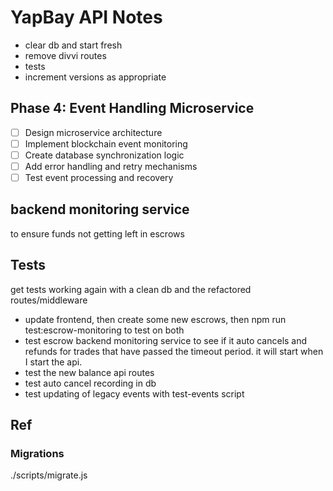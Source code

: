 # YapBay API Notes

- clear db and start fresh
- remove divvi routes
- tests
- increment versions as appropriate

## Phase 4: Event Handling Microservice

- [ ] Design microservice architecture
- [ ] Implement blockchain event monitoring
- [ ] Create database synchronization logic
- [ ] Add error handling and retry mechanisms
- [ ] Test event processing and recovery

## backend monitoring service

to ensure funds not getting left in escrows

## Tests

get tests working again with a clean db and the refactored routes/middleware

- update frontend, then create some new escrows, then npm run test:escrow-monitoring to test on both
- test escrow backend monitoring service to see if it auto cancels and refunds for trades that have passed the timeout period. it will start when I start the api.
- test the new balance api routes
- test auto cancel recording in db
- test updating of legacy events with test-events script

## Ref

### Migrations

./scripts/migrate.js
